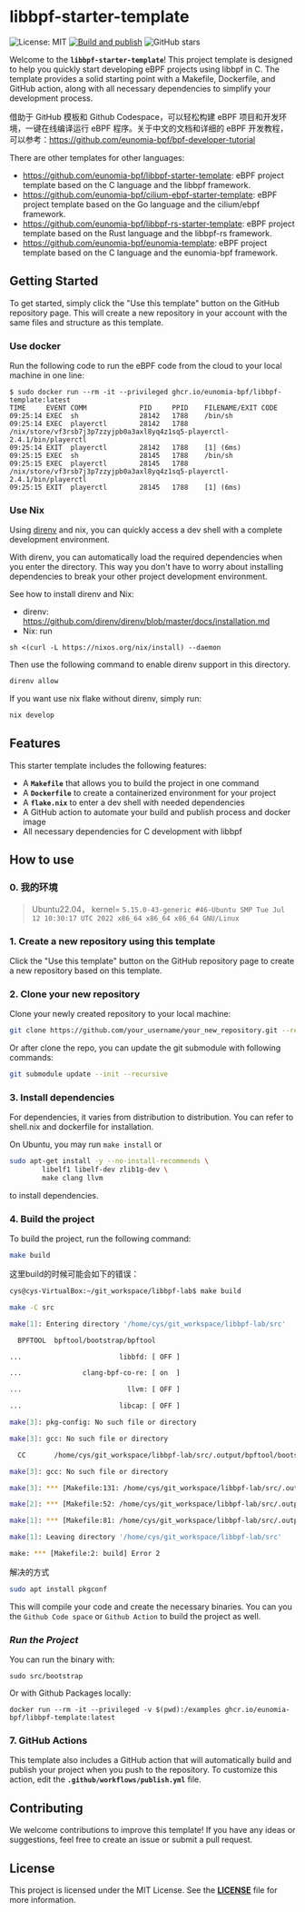 # **libbpf-starter-template**

![License: MIT](https://img.shields.io/badge/License-MIT-green.svg)
[![Build and publish](https://github.com/eunomia-bpf/libbpf-starter-template/actions/workflows/publish.yml/badge.svg)](https://github.com/eunomia-bpf/libbpf-starter-template/actions/workflows/publish.yml)
![GitHub stars](https://img.shields.io/github/stars/eunomia-bpf/libbpf-starter-template?style=social)

Welcome to the **`libbpf-starter-template`**! This project template is designed to help you quickly start
developing eBPF projects using libbpf in C. The template provides a solid starting point with a Makefile, 
Dockerfile, and GitHub action, along with all necessary dependencies to simplify your development process.

借助于 GitHub 模板和 Github Codespace，可以轻松构建 eBPF 项目和开发环境，一键在线编译运行 eBPF 程序。关于中文的文档和详细的 eBPF 开发教程，可以参考：https://github.com/eunomia-bpf/bpf-developer-tutorial

There are other templates for other languages:

- <https://github.com/eunomia-bpf/libbpf-starter-template>: eBPF project template based on the C language and the libbpf framework.
- <https://github.com/eunomia-bpf/cilium-ebpf-starter-template>: eBPF project template based on the Go language and the cilium/ebpf framework.
- <https://github.com/eunomia-bpf/libbpf-rs-starter-template>: eBPF project template based on the Rust language and the libbpf-rs framework.
- <https://github.com/eunomia-bpf/eunomia-template>: eBPF project template based on the C language and the eunomia-bpf framework.

## **Getting Started**

To get started, simply click the "Use this template" button on the GitHub repository page. This will create
a new repository in your account with the same files and structure as this template.

### Use docker

Run the following code to run the eBPF code from the cloud to your local machine in one line:

```console
$ sudo docker run --rm -it --privileged ghcr.io/eunomia-bpf/libbpf-template:latest
TIME     EVENT COMM             PID     PPID    FILENAME/EXIT CODE
09:25:14 EXEC  sh               28142   1788    /bin/sh
09:25:14 EXEC  playerctl        28142   1788    /nix/store/vf3rsb7j3p7zzyjpb0a3axl8yq4z1sq5-playerctl-2.4.1/bin/playerctl
09:25:14 EXIT  playerctl        28142   1788    [1] (6ms)
09:25:15 EXEC  sh               28145   1788    /bin/sh
09:25:15 EXEC  playerctl        28145   1788    /nix/store/vf3rsb7j3p7zzyjpb0a3axl8yq4z1sq5-playerctl-2.4.1/bin/playerctl
09:25:15 EXIT  playerctl        28145   1788    [1] (6ms)
```

### Use Nix

Using [direnv](https://github.com/direnv/direnv) and nix, you can quickly access a dev shell with a complete development environment.

With direnv, you can automatically load the required dependencies when you enter the directory.
This way you don't have to worry about installing dependencies to break your other project development environment.

See how to install direnv and Nix:
- direnv: https://github.com/direnv/direnv/blob/master/docs/installation.md
- Nix: run
```
sh <(curl -L https://nixos.org/nix/install) --daemon
```

Then use the following command to enable direnv support in this directory.

```sh
direnv allow
```

If you want use nix flake without direnv, simply run:

```sh
nix develop
```

## **Features**

This starter template includes the following features:

- A **`Makefile`** that allows you to build the project in one command
- A **`Dockerfile`** to create a containerized environment for your project
- A **`flake.nix`** to enter a dev shell with needed dependencies
- A GitHub action to automate your build and publish process
  and docker image
- All necessary dependencies for C development with libbpf

## **How to use**

### 0. 我的环境

> Ubuntu22.04， kernel= `5.15.0-43-generic #46-Ubuntu SMP Tue Jul 12 10:30:17 UTC 2022 x86_64 x86_64 x86_64 GNU/Linux `

### **1. Create a new repository using this template**

Click the "Use this template" button on the GitHub repository page to create a new repository based on this template.

### **2. Clone your new repository**

Clone your newly created repository to your local machine:

```sh
git clone https://github.com/your_username/your_new_repository.git --recursive
```

Or after clone the repo, you can update the git submodule with following commands:

```sh
git submodule update --init --recursive
```

### **3. Install dependencies**

For dependencies, it varies from distribution to distribution. You can refer to shell.nix and dockerfile for installation.

On Ubuntu, you may run `make install` or

```sh
sudo apt-get install -y --no-install-recommends \
        libelf1 libelf-dev zlib1g-dev \
        make clang llvm
```

to install dependencies.

### **4. Build the project**

To build the project, run the following command:

```sh
make build
```

这里build的时候可能会如下的错误：
```sh
cys@cys-VirtualBox:~/git_workspace/libbpf-lab$ make build

make -C src

make[1]: Entering directory '/home/cys/git_workspace/libbpf-lab/src'

  BPFTOOL  bpftool/bootstrap/bpftool

...                        libbfd: [ OFF ]

...               clang-bpf-co-re: [ on  ]

...                          llvm: [ OFF ]

...                        libcap: [ OFF ]

make[3]: pkg-config: No such file or directory

make[3]: gcc: No such file or directory

  CC       /home/cys/git_workspace/libbpf-lab/src/.output/bpftool/bootstrap/libbpf/staticobjs/bpf.o

make[3]: gcc: No such file or directory

make[3]: *** [Makefile:131: /home/cys/git_workspace/libbpf-lab/src/.output/bpftool/bootstrap/libbpf/staticobjs/bpf.o] Error 127

make[2]: *** [Makefile:52: /home/cys/git_workspace/libbpf-lab/src/.output/bpftool/bootstrap/libbpf/libbpf.a] Error 2

make[1]: *** [Makefile:81: /home/cys/git_workspace/libbpf-lab/src/.output/bpftool/bootstrap/bpftool] Error 2

make[1]: Leaving directory '/home/cys/git_workspace/libbpf-lab/src'

make: *** [Makefile:2: build] Error 2


```

解决的方式

```sh
sudo apt install pkgconf
```

This will compile your code and create the necessary binaries. You can you the `Github Code space` or `Github Action` to build the project as well.

### ***Run the Project***

You can run the binary with:

```console
sudo src/bootstrap
```

Or with Github Packages locally:

```console
docker run --rm -it --privileged -v $(pwd):/examples ghcr.io/eunomia-bpf/libbpf-template:latest
```

### **7. GitHub Actions**

This template also includes a GitHub action that will automatically build and publish your project when you push to the repository.
To customize this action, edit the **`.github/workflows/publish.yml`** file.

## **Contributing**

We welcome contributions to improve this template! If you have any ideas or suggestions,
feel free to create an issue or submit a pull request.

## **License**

This project is licensed under the MIT License. See the **[LICENSE](LICENSE)** file for more information.
